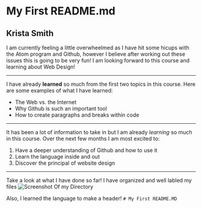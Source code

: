 # My First README.md
## Krista Smith

I am currently feeling a little overwheelmed as I have hit some hicups with the Atom program and Github, however I believe after working out these issues this is  going to be very fun!
I am looking forward to this course and learning about Web Design!

---
I have already **learned** so much from the first two topics in this course.
Here are some examples of what I have learned:
- The Web vs. the Internet
- Why Github is such an important tool
- How to create paragraphs and breaks within code

---
It has been a lot of information to take in but I am already *learning* so much in this course.
Over the next few months I am most excited to:
1. Have a deeper understanding of Github and how to use it
2. Learn the language inside and out
3. Discover the principal of website design

---
Take a look at what I have done so far!
I have organized and well labled my files ![Screenshot Of my Directory](./images/screenshot-1.png)

Also, I learned the language to make a header! `# My First README.MD`
